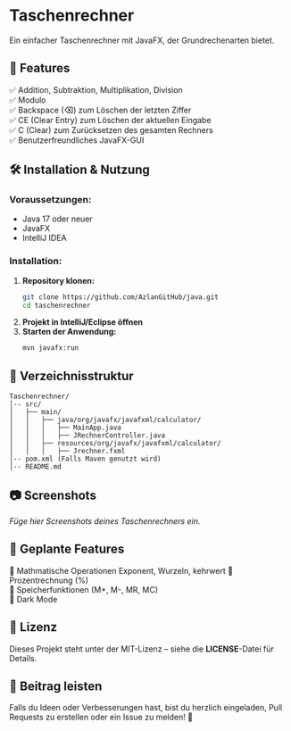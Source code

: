 # Taschenrechner

Ein einfacher Taschenrechner mit JavaFX, der Grundrechenarten bietet.

## 📌 Features
✅ Addition, Subtraktion, Multiplikation, Division  
✅ Modulo   
✅ Backspace (⌫) zum Löschen der letzten Ziffer  
✅ CE (Clear Entry) zum Löschen der aktuellen Eingabe  
✅ C (Clear) zum Zurücksetzen des gesamten Rechners  
✅ Benutzerfreundliches JavaFX-GUI  

## 🛠️ Installation & Nutzung
### Voraussetzungen:
- Java 17 oder neuer
- JavaFX
- IntelliJ IDEA 

### Installation:
1. **Repository klonen:**
   ```sh
   git clone https://github.com/AzlanGitHub/java.git
   cd taschenrechner
   ```
2. **Projekt in IntelliJ/Eclipse öffnen**
3. **Starten der Anwendung:**
   ```sh
   mvn javafx:run
   ```

## 📜 Verzeichnisstruktur
```
Taschenrechner/
│-- src/
│   ├── main/
│   │   ├── java/org/javafx/javafxml/calculator/
│   │   │   ├── MainApp.java
│   │   │   ├── JRechnerController.java
│   │   ├── resources/org/javafx/javafxml/calculator/
│   │   │   ├── Jrechner.fxml
│-- pom.xml (Falls Maven genutzt wird)
│-- README.md
```

## 📷 Screenshots
_Füge hier Screenshots deines Taschenrechners ein._

## 🚀 Geplante Features
🔹 Mathmatische Operationen Exponent, Wurzeln, kehrwert
🔹 Prozentrechnung (%)  
🔹 Speicherfunktionen (M+, M-, MR, MC)  
🔹 Dark Mode  

## 📄 Lizenz
Dieses Projekt steht unter der MIT-Lizenz – siehe die **LICENSE**-Datei für Details.

## 🙌 Beitrag leisten
Falls du Ideen oder Verbesserungen hast, bist du herzlich eingeladen, Pull Requests zu erstellen oder ein Issue zu melden! 🎉

